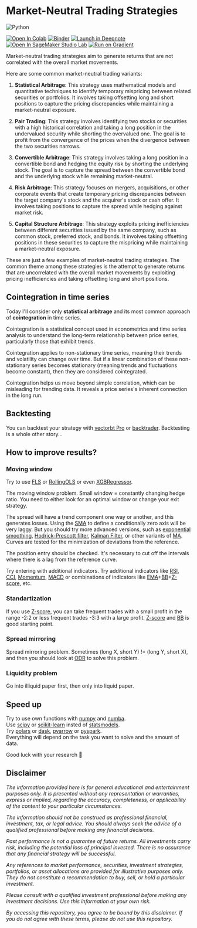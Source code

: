 # Market-Neutral Trading Strategies

![Python](https://img.shields.io/badge/Python-3.11_|_3.12-blue)

[![Open In Colab](https://colab.research.google.com/assets/colab-badge.svg)](https://colab.research.google.com/github/vasiliadi/market-neutral-trading-basics/blob/main/Pair_Trading.ipynb)
[![Binder](https://mybinder.org/badge_logo.svg)](https://mybinder.org/v2/gh/vasiliadi/market-neutral-trading-basics/main?labpath=Pair_Trading.ipynb)
[![Launch in Deepnote](https://deepnote.com/buttons/launch-in-deepnote-white-small.svg)](https://deepnote.com/launch?url=https%3A%2F%2Fgithub.com%2Fvasiliadi%2Fmarket-neutral-trading-basics%2Fblob%2Fmain%2FPair_Trading.ipynb)
[![Open In SageMaker Studio Lab](https://studiolab.sagemaker.aws/studiolab.svg)](https://studiolab.sagemaker.aws/import/github/vasiliadi/market-neutral-trading-basics/blob/main/Pair_Trading.ipynb)
[![Run on Gradient](https://assets.paperspace.io/img/gradient-badge.svg)](https://console.paperspace.com/github/vasiliadi/market-neutral-trading-basics/blob/main/Pair_Trading.ipynb)

Market-neutral trading strategies aim to generate returns that are not correlated with the overall market movements.

Here are some common market-neutral trading variants:

1. **Statistical Arbitrage**: This strategy uses mathematical models and quantitative techniques to identify temporary mispricing between related securities or portfolios. It involves taking offsetting long and short positions to capture the pricing discrepancies while maintaining a market-neutral exposure.

2. **Pair Trading**: This strategy involves identifying two stocks or securities with a high historical correlation and taking a long position in the undervalued security while shorting the overvalued one. The goal is to profit from the convergence of the prices when the divergence between the two securities narrows.

3. **Convertible Arbitrage**: This strategy involves taking a long position in a convertible bond and hedging the equity risk by shorting the underlying stock. The goal is to capture the spread between the convertible bond and the underlying stock while remaining market-neutral.

4. **Risk Arbitrage**: This strategy focuses on mergers, acquisitions, or other corporate events that create temporary pricing discrepancies between the target company's stock and the acquirer's stock or cash offer. It involves taking positions to capture the spread while hedging against market risk.

5. **Capital Structure Arbitrage**: This strategy exploits pricing inefficiencies between different securities issued by the same company, such as common stock, preferred stock, and bonds. It involves taking offsetting positions in these securities to capture the mispricing while maintaining a market-neutral exposure.

These are just a few examples of market-neutral trading strategies. The common theme among these strategies is the attempt to generate returns that are uncorrelated with the overall market movements by exploiting pricing inefficiencies and taking offsetting long and short positions.

## Cointegration in time series

Today I'll consider only **statistical arbitrage** and its most common approach of **cointegration** in time series.

Cointegration is a statistical concept used in econometrics and time series analysis to understand the long-term relationship between price series, particularly those that exhibit trends.

Cointegration applies to non-stationary time series, meaning their trends and volatility can change over time. But if a linear combination of these non-stationary series becomes stationary (meaning trends and fluctuations become constant), then they are considered cointegrated.

Cointegration helps us move beyond simple correlation, which can be misleading for trending data. It reveals a price series's inherent connection in the long run.

## Backtesting

You can backtest your strategy with [vectorbt Pro](https://vectorbt.dev/) or [backtrader](https://www.backtrader.com/). Backtesting is a whole other story...

## How to improve results?

### Moving window

Try to use [FLS](https://www2.econ.iastate.edu/tesfatsi/flshome.htm) or [RollingOLS](https://www.statsmodels.org/dev/generated/statsmodels.regression.rolling.RollingOLS.html#statsmodels.regression.rolling.RollingOLS) or even [XGBRegressor](https://xgboost.readthedocs.io/en/latest/python/python_api.html#xgboost).

The moving window problem. Small window = constantly changing hedge ratio. You need to either look for an optimal window or change your exit strategy.

The spread will have a trend component one way or another, and this generates losses. Using the [SMA](https://www.investopedia.com/terms/s/sma.asp) to define a conditionally zero axis will be very laggy. But you should try more advanced versions, such as [exponential smoothing](https://www.statsmodels.org/dev/examples/notebooks/generated/exponential_smoothing.html), [Hodrick-Prescott filter](https://www.statsmodels.org/stable/generated/statsmodels.tsa.filters.hp_filter.hpfilter.html), [Kalman Filter](https://pykalman.github.io/), or other variants of [MA](https://github.com/twopirllc/pandas-ta?tab=readme-ov-file#overlap-33). Curves are tested for the minimization of deviations from the reference.

The position entry should be checked. It's necessary to cut off the intervals where there is a lag from the reference curve.

Try entering with additional indicators.
Try additional indicators like [RSI](https://www.investopedia.com/terms/r/rsi.asp), [CCI](https://www.investopedia.com/terms/c/commoditychannelindex.asp), [Momentum](https://www.investopedia.com/terms/m/momentum.asp), [MACD](https://www.investopedia.com/terms/m/macd.asp) or combinations of indicators like [EMA](https://www.investopedia.com/terms/e/ema.asp)+[BB](https://www.investopedia.com/terms/b/bollingerbands.asp)+[Z-score](https://www.investopedia.com/terms/z/zscore.asp), etc.

### Standartization

If you use [Z-score](https://www.investopedia.com/terms/z/zscore.asp), you can take frequent trades with a small profit in the range -2:2 or less frequent trades -3:3 with a large profit. [Z-score](https://www.investopedia.com/terms/z/zscore.asp) and [BB](https://www.investopedia.com/terms/b/bollingerbands.asp) is good starting point.

### Spread mirroring

Spread mirroring problem. Sometimes (long X, short Y) != (long Y, short X), and then you should look at [ODR](https://docs.scipy.org/doc/scipy/reference/odr.html) to solve this problem.

### Liquidity problem

Go into illiquid paper first, then only into liquid paper.

## Speed up

Try to use own functions with [numpy](https://numpy.org/) and [numba](https://numba.pydata.org/). \
Use [scipy](https://docs.scipy.org/doc/scipy/reference/generated/scipy.stats.linregress.html#scipy.stats.linregress) or [scikit-learn](https://scikit-learn.org/stable/modules/linear_model.html) insted of [statsmodels](https://www.statsmodels.org/stable/index.html). \
Try [polars](https://pola.rs/) or [dask](https://www.dask.org/), [pyarrow](https://arrow.apache.org/docs/python/index.html) or [pyspark](https://spark.apache.org/). \
Everything will depend on the task you want to solve and the amount of data.

Good luck with your research 🤞

## Disclaimer

<i>The information provided here is for general educational and entertainment purposes only. It is presented without any representation or warranties, express or implied, regarding the accuracy, completeness, or applicability of the content to your particular circumstances.

The information should not be construed as professional financial, investment, tax, or legal advice. You should always seek the advice of a qualified professional before making any financial decisions.

Past performance is not a guarantee of future returns. All investments carry risk, including the potential loss of principal invested. There is no assurance that any financial strategy will be successful.

Any references to market performance, securities, investment strategies, portfolios, or asset allocations are provided for illustrative purposes only. They do not constitute a recommendation to buy, sell, or hold a particular investment.

Please consult with a qualified investment professional before making any investment decisions. Use this information at your own risk.

By accessing this repository, you agree to be bound by this disclaimer. If you do not agree with these terms, please do not use this repository.</i>
